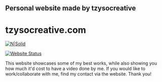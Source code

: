 ## Personal website made by tzysocreative
# tzysocreative.com

[![N|Solid](https://tzysocreative.tz77.repl.co/tzy-w.png)](https://nodesource.com/products/nsolid)

[![Website Status](https://travis-ci.org/joemccann/dillinger.svg?branch=master)](https://tzysocreative.com)

This website showcases some of my best works, while also showing you how much it'd cost to have a video done by me.
If you would like to work/collaborate with me, find my contact via the website. Thank you!
